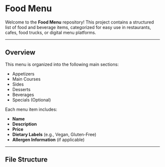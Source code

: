 #  Food Menu

Welcome to the **Food Menu** repository! This project contains a structured list of food and beverage items, categorized for easy use in restaurants, cafes, food trucks, or digital menu platforms.

---

##  Overview

This menu is organized into the following main sections:

- Appetizers  
-  Main Courses  
-  Sides  
-  Desserts  
- Beverages  
-  Specials (Optional)

Each menu item includes:
- **Name**
- **Description**
- **Price**
- **Dietary Labels** (e.g., Vegan, Gluten-Free)
- **Allergen Information** (if applicable)

---

## File Structure

